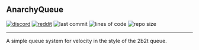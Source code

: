 ## AnarchyQueue

[![discord](https://img.shields.io/discord/843551077759844362?logo=discord)](https://discord.gg/7tW8ZAtGr5)
[![reddit](https://img.shields.io/reddit/subreddit-subscribers/0b0t)](https://old.reddit.com/r/0b0t/)
![last commit](https://img.shields.io/github/last-commit/zeroBzeroT/AnarchyQueue)
![lines of code](https://tokei.rs/b1/github/zeroBzeroT/AnarchyQueue)
![repo size](https://img.shields.io/github/languages/code-size/zeroBzeroT/AnarchyQueue.svg?label=repo%20size)

---

A simple queue system for velocity in the style of the 2b2t queue. 
